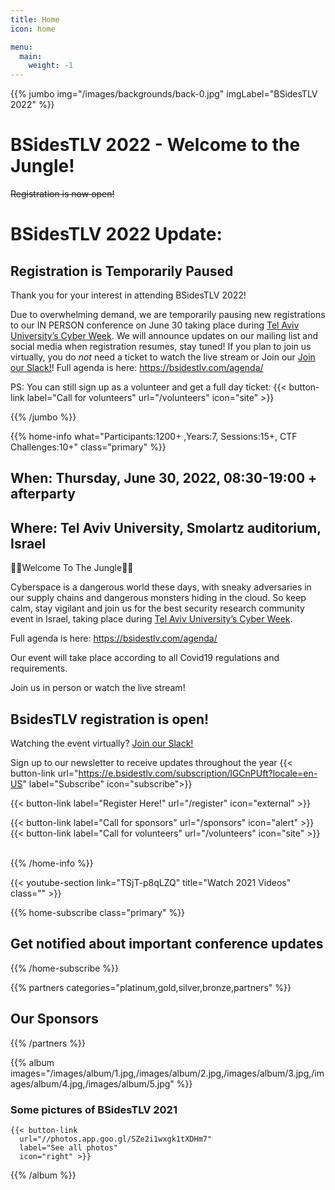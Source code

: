 ```yaml
---
title: Home
icon: home

menu:
  main:
    weight: -1
---
```


{{% jumbo img="/images/backgrounds/back-0.jpg" imgLabel="BSidesTLV 2022" %}}

# BSidesTLV 2022 - Welcome to the Jungle!

~~Registration is now open!~~

# BSidesTLV 2022 Update: 
## Registration is Temporarily Paused 
Thank you for your interest in attending BSidesTLV 2022! 

Due to overwhelming demand, we are temporarily pausing new  registrations to our IN PERSON conference on June 30 taking place during [Tel Aviv University’s Cyber Week](https://cyberweek.tau.ac.il/). 
We will announce updates on our mailing list and social media when registration resumes, stay tuned! 
If you plan to join us virtually, you do *not* need a ticket to watch the live stream or Join our [Join our Slack!](https://slack.bsidstlv.com)!
Full agenda is here: https://bsidestlv.com/agenda/

PS: You can still sign up as a volunteer and get a full day ticket: {{< button-link label="Call for volunteers" url="/volunteers" icon="site" >}}

{{% /jumbo %}}

{{% home-info what="Participants:1200+ ,Years:7, Sessions:15+, CTF Challenges:10+" class="primary" %}}

## When: Thursday, June 30, 2022, 08:30-19:00 + afterparty

## Where: Tel Aviv University, Smolartz auditorium, Israel

🌴🐯Welcome To The Jungle🌴🦁

Cyberspace is a dangerous world these days, with sneaky adversaries in our supply chains and dangerous monsters hiding in the cloud. So keep calm, stay vigilant and join us for the best security research community event in Israel, taking place during [Tel Aviv University’s Cyber Week](https://cyberweek.tau.ac.il/).

Full agenda is here: https://bsidestlv.com/agenda/

Our event will take place according to all Covid19 regulations and requirements.

Join us in person or watch the live stream!

## BsidesTLV registration is open!

Watching the event virtually? [Join our Slack!](https://slack.bsidstlv.com)

Sign up to our newsletter to receive updates throughout the year
{{< button-link url="https://e.bsidestlv.com/subscription/lGCnPUft?locale=en-US" label="Subscribe" icon="subscribe">}}

{{< button-link label="Register Here!" url="/register" icon="external" >}}
<!-- {{< button-link label="Call for speakers" url="https://cfp.bsidestlv.com" icon="cfp" >}} -->
{{< button-link label="Call for sponsors" url="/sponsors" icon="alert" >}}
{{< button-link label="Call for volunteers" url="/volunteers" icon="site" >}}
&nbsp;
&nbsp;

{{% /home-info %}}

{{< youtube-section link="TSjT-p8qLZQ" title="Watch 2021 Videos" class="" >}}

{{% home-subscribe  class="primary" %}}

## Get notified about important conference updates

{{% /home-subscribe %}}

{{% partners categories="platinum,gold,silver,bronze,partners" %}}

## Our Sponsors

{{% /partners %}}

{{% album images="/images/album/1.jpg,/images/album/2.jpg,/images/album/3.jpg,/images/album/4.jpg,/images/album/5.jpg" %}}

### Some pictures of **BSidesTLV 2021**

    {{< button-link
      url="//photos.app.goo.gl/SZe2i1wxgk1tXDHm7"
      label="See all photos"
      icon="right" >}}

{{% /album  %}}
